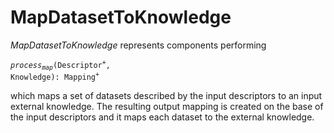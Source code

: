 # MapDatasetToKnowledge
*MapDatasetToKnowledge* represents components performing

<code><i>process</i><sub><i>map</i></sub>(Descriptor<sup>+</sup>, Knowledge): Mapping<sup>+</sup></code>

which maps a set of datasets described by the input descriptors to an input external knowledge.
The resulting output mapping is created on the base of the input descriptors and it maps each dataset to the external knowledge.